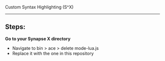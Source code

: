 Custom Syntax Highlighting (S^X)
****
Steps:
-
**Go to your Synapse X directory**
- Navigate to bin > ace > delete mode-lua.js
- Replace it with the one in this repository
